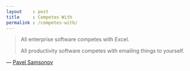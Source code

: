 ```yaml
---
layout    : post
title     : Competes With
permalink : /competes-with/
---
```


> All enterprise software competes with Excel.
> 
> All productivity software competes with emailing things to yourself.

&mdash; [Pavel Samsonov](https://twitter.com/PavelASamsonov/status/1106534188159778817)
